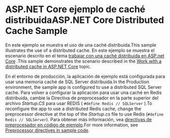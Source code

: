 # <a name="aspnet-core-distributed-cache-sample"></a><span data-ttu-id="79311-101">ASP.NET Core ejemplo de caché distribuida</span><span class="sxs-lookup"><span data-stu-id="79311-101">ASP.NET Core Distributed Cache Sample</span></span>

<span data-ttu-id="79311-102">En este ejemplo se muestra el uso de una caché distribuida.</span><span class="sxs-lookup"><span data-stu-id="79311-102">This sample illustrates the use of a distributed cache.</span></span> <span data-ttu-id="79311-103">En este ejemplo se muestra el escenario descrito en el tema [trabajar con una caché distribuida en ASP.net Core](https://docs.microsoft.com/aspnet/core/performance/caching/distributed) .</span><span class="sxs-lookup"><span data-stu-id="79311-103">This sample demonstrates the scenario described in the [Work with a distributed cache in ASP.NET Core](https://docs.microsoft.com/aspnet/core/performance/caching/distributed) topic.</span></span>

<span data-ttu-id="79311-104">En el entorno de producción, la aplicación de ejemplo está configurada para usar una memoria caché de SQL Server distribuida.</span><span class="sxs-lookup"><span data-stu-id="79311-104">In the Production environment, the sample app is configured to use a distributed SQL Server cache.</span></span> <span data-ttu-id="79311-105">Para volver a configurar la aplicación para usar una caché en Redis distribuida, cambie la Directiva de preprocesador en la parte superior del archivo *Startup.CS* para usar REDIS ( `#define Redis // SQLServer` ).</span><span class="sxs-lookup"><span data-stu-id="79311-105">To reconfigure the app to use a distributed Redis cache, change the preprocessor directive at the top of the *Startup.cs* file to use Redis (`#define Redis // SQLServer`).</span></span> <span data-ttu-id="79311-106">Para obtener más información, vea [directivas de preprocesador en código de ejemplo](https://docs.microsoft.com/aspnet/core/introduction-to-aspnet-core#preprocessor-directives-in-sample-code).</span><span class="sxs-lookup"><span data-stu-id="79311-106">For more information, see [Preprocessor directives in sample code](https://docs.microsoft.com/aspnet/core/introduction-to-aspnet-core#preprocessor-directives-in-sample-code).</span></span>
